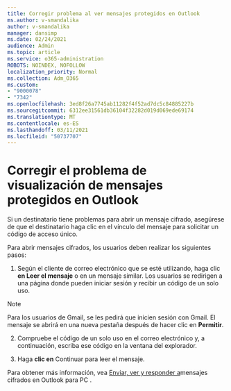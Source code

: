 ```yaml
---
title: Corregir problema al ver mensajes protegidos en Outlook
ms.author: v-smandalika
author: v-smandalika
manager: dansimp
ms.date: 02/24/2021
audience: Admin
ms.topic: article
ms.service: o365-administration
ROBOTS: NOINDEX, NOFOLLOW
localization_priority: Normal
ms.collection: Adm_O365
ms.custom:
- "9000078"
- "7342"
ms.openlocfilehash: 3ed8f26a7745ab11282f4f52ad7dc5c84885227b
ms.sourcegitcommit: 6312ee31561db36104f32282d019d069ede69174
ms.translationtype: MT
ms.contentlocale: es-ES
ms.lasthandoff: 03/11/2021
ms.locfileid: "50737707"
---
```

# <a name="fix-problem-of-viewing-protected-message-in-outlook"></a>Corregir el problema de visualización de mensajes protegidos en Outlook

Si un destinatario tiene problemas para abrir un mensaje cifrado, asegúrese de que el destinatario haga clic en el vínculo del mensaje para solicitar un código de acceso único.

Para abrir mensajes cifrados, los usuarios deben realizar los siguientes pasos:

1. Según el cliente de correo electrónico que se esté utilizando, haga clic **en Leer el mensaje** o en un mensaje similar. Los usuarios se redirigen a una página donde pueden iniciar sesión y recibir un código de un solo uso.

> [!NOTE]
> Para los usuarios de Gmail, se les pedirá que inicien sesión con Gmail. El mensaje se abrirá en una nueva pestaña después de hacer clic en **Permitir**.

2. Compruebe el código de un solo uso en el correo electrónico y, a continuación, escriba ese código en la ventana del explorador.

3. Haga **clic en** Continuar para leer el mensaje.

Para obtener más información, vea [Enviar, ver y responder a](https://support.microsoft.com/topic/send-view-and-reply-to-encrypted-messages-in-outlook-for-pc-eaa43495-9bbb-4fca-922a-df90dee51980)mensajes cifrados en Outlook para PC .


